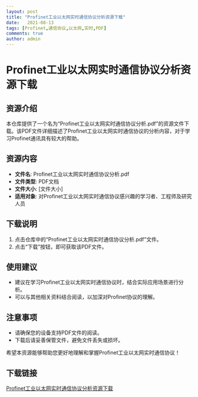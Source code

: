 ```yaml
---
layout: post
title: "Profinet工业以太网实时通信协议分析资源下载"
date:   2021-08-13
tags: [Profinet,通信协议,以太网,实时,PDF]
comments: true
author: admin
---
```

# Profinet工业以太网实时通信协议分析资源下载

## 资源介绍

本仓库提供了一个名为“Profinet工业以太网实时通信协议分析.pdf”的资源文件下载。该PDF文件详细描述了Profinet工业以太网实时通信协议的分析内容，对于学习Profinet通讯具有较大的帮助。

## 资源内容

- **文件名**: Profinet工业以太网实时通信协议分析.pdf
- **文件类型**: PDF文档
- **文件大小**: [文件大小]
- **适用对象**: 对Profinet工业以太网实时通信协议感兴趣的学习者、工程师及研究人员

## 下载说明

1. 点击仓库中的“Profinet工业以太网实时通信协议分析.pdf”文件。
2. 点击“下载”按钮，即可获取该PDF文件。

## 使用建议

- 建议在学习Profinet工业以太网实时通信协议时，结合实际应用场景进行分析。
- 可以与其他相关资料结合阅读，以加深对Profinet协议的理解。

## 注意事项

- 请确保您的设备支持PDF文件的阅读。
- 下载后请妥善保管文件，避免文件丢失或损坏。

希望本资源能够帮助您更好地理解和掌握Profinet工业以太网实时通信协议！

## 下载链接

[Profinet工业以太网实时通信协议分析资源下载](https://pan.quark.cn/s/a02a0de65dc1)